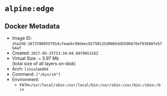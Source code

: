 # `alpine:edge`

## Docker Metadata

- Image ID: `sha256:1673780955f914cfeaebc98ebec82f50125d0065dd559b670af03688fe57b4af`
- Created: `2017-05-25T23:34:04.897985316Z`
- Virtual Size: ~ 3.97 Mb  
  (total size of all layers on-disk)
- Arch: `linux`/`amd64`
- Command: `["/bin/sh"]`
- Environment:
  - `PATH=/usr/local/sbin:/usr/local/bin:/usr/sbin:/usr/bin:/sbin:/bin`
